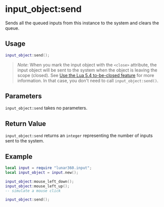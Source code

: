 # input_object:send

Sends all the queued inputs from this instance to the system and clears the queue.

## Usage

```lua
input_object:send();
```

> *Note*: When you mark the input object with the `<close>` attribute, the input object will be sent to the system when the object is leaving the scope (closed). See [Use the Lua 5.4 to-be-closed feature](/api/modules/input/introduction.md#use-the-lua-54-to-be-closed-feature) for more information. In that case, you don't need to call `input_object:send()`.

## Parameters

`input_object:send` takes no parameters.

## Return Value

`input_object:send` returns an `integer` representing the number of inputs sent to the system.

## Example

```lua
local input = require "lunar360.input";
local input_object = input.new();

input_object:mouse_left_down();
input_object:mouse_left_up();
-- simulate a mouse click

input_object:send();
```